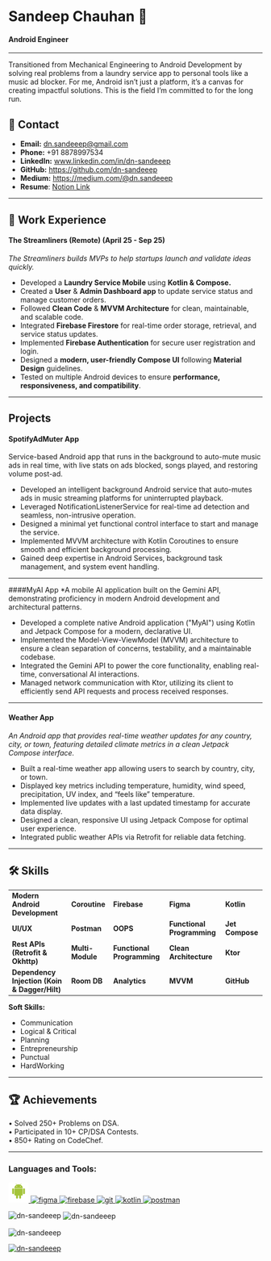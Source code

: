 # Sandeep Chauhan 👋

#### Android Engineer

---

Transitioned from Mechanical Engineering to Android Development by solving real problems from a laundry service app to personal tools like a music ad blocker. For me, Android isn’t just a platform, it’s a canvas for creating impactful solutions. This is the field I’m committed to for the long run.

## 📧 Contact

-   **Email:** dn.sandeeep@gmail.com
-   **Phone:** +91 8878997534
-   **LinkedIn:** www.linkedin.com/in/dn-sandeeep
-   **GitHub:** https://github.com/dn-sandeeep
-   **Medium:** https://medium.com/@dn.sandeeep
-   **Resume**: [Notion Link](https://www.notion.so/Sandeep-Chauhan-24c4803a5d4080ac825de8e3c7093b8e)

---
## 💼 Work Experience
#### The Streamliners (Remote) (April 25 - Sep 25)
*The Streamliners builds MVPs to help startups launch and validate ideas quickly.*

- Developed a **Laundry Service Mobile** using **Kotlin & Compose.**
- Created a **User** & **Admin Dashboard app** to update service status and manage customer orders.
- Followed **Clean Code** & **MVVM Architecture** for clean, maintainable, and scalable code.
- Integrated **Firebase Firestore** for real-time order storage, retrieval, and service status updates.
- Implemented **Firebase Authentication** for secure user registration and login.
- Designed a **modern, user-friendly Compose UI** following **Material Design** guidelines.
- Tested on multiple Android devices to ensure **performance, responsiveness, and compatibility**.
---
## Projects 
#### SpotifyAdMuter App
Service-based Android app that runs in the background to auto-mute music ads in real time, with live stats on ads blocked, songs played, and restoring volume post-ad.

- Developed an intelligent background Android service that auto-mutes ads in music streaming platforms for uninterrupted playback.
- Leveraged NotificationListenerService for real-time ad detection and seamless, non-intrusive operation.
- Designed a minimal yet functional control interface to start and manage the service.
- Implemented MVVM architecture with Kotlin Coroutines to ensure smooth and efficient background processing.
- Gained deep expertise in Android Services, background task management, and system event handling.

---
####MyAI App
*A mobile AI application built on the Gemini API, demonstrating proficiency in modern Android development and architectural patterns.

- Developed a complete native Android application ("MyAI") using Kotlin and Jetpack Compose for a modern, declarative UI.
- Implemented the Model-View-ViewModel (MVVM) architecture to ensure a clean separation of concerns, testability, and a maintainable codebase.
- Integrated the Gemini API to power the core functionality, enabling real-time, conversational AI interactions.
- Managed network communication with Ktor, utilizing its client to efficiently send API requests and process received responses.

---
#### Weather App
*An Android app that provides real-time weather updates for any country, city, or town, featuring detailed climate metrics in a clean Jetpack Compose interface.*

- Built a real-time weather app allowing users to search by country, city, or town.
- Displayed key metrics including temperature, humidity, wind speed, precipitation, UV index, and “feels like” temperature.
- Implemented live updates with a last updated timestamp for accurate data display.
- Designed a clean, responsive UI using Jetpack Compose for optimal user experience.
- Integrated public weather APIs via Retrofit for reliable data fetching.

---
## 🛠️ Skills

|            |                   |          |                 |   |
| ----------------------------------------- | -------------------------- | -------------------------- | -------------------------- | --------------- |
| **Modern Android Development**            | **Coroutine**              | **Firebase**               | **Figma**                  | **Kotlin** |
| **UI/UX**                                 | **Postman**                | **OOPS**                   | **Functional Programming** | **Jet Compose** |
| **Rest APIs (Retrofit & Okhttp)**         | **Multi-Module**           | **Functional Programming** | **Clean Architecture**     | **Ktor**        |
| **Dependency Injection (Koin & Dagger/Hilt)** | **Room DB**            | **Analytics**                  | **MVVM**                       | **GitHub**          |

**Soft Skills:**
- Communication
- Logical & Critical
- Planning
- Entrepreneurship
- Punctual
- HardWorking
---
## 🏆 Achievements

• Solved 250+ Problems on DSA. </br>
• Participated in 10+ CP/DSA Contests. </br>
• 850+ Rating on CodeChef. </br>

---
<h3 align="left">Languages and Tools:</h3>
<p align="left"> <a href="https://developer.android.com" target="_blank" rel="noreferrer"> <img src="https://raw.githubusercontent.com/devicons/devicon/master/icons/android/android-original-wordmark.svg" alt="android" width="40" height="40"/> </a> <a href="https://www.figma.com/" target="_blank" rel="noreferrer"> <img src="https://www.vectorlogo.zone/logos/figma/figma-icon.svg" alt="figma" width="40" height="40"/> </a> <a href="https://firebase.google.com/" target="_blank" rel="noreferrer"> <img src="https://www.vectorlogo.zone/logos/firebase/firebase-icon.svg" alt="firebase" width="40" height="40"/> </a> <a href="https://git-scm.com/" target="_blank" rel="noreferrer"> <img src="https://www.vectorlogo.zone/logos/git-scm/git-scm-icon.svg" alt="git" width="40" height="40"/> </a> <a href="https://kotlinlang.org" target="_blank" rel="noreferrer"> <img src="https://www.vectorlogo.zone/logos/kotlinlang/kotlinlang-icon.svg" alt="kotlin" width="40" height="40"/> </a> <a href="https://postman.com" target="_blank" rel="noreferrer"> <img src="https://www.vectorlogo.zone/logos/getpostman/getpostman-icon.svg" alt="postman" width="40" height="40"/> </a> </p>

<p><img align="left" src="https://github-readme-stats.vercel.app/api/top-langs?username=dn-sandeeep&show_icons=true&locale=en&layout=compact" alt="dn-sandeeep" /></p>

<p>&nbsp;<img align="center" src="https://github-readme-stats.vercel.app/api?username=dn-sandeeep&show_icons=true&locale=en" alt="dn-sandeeep" /></p>

<p><img align="center" src="https://github-readme-streak-stats.herokuapp.com/?user=dn-sandeeep&" alt="dn-sandeeep" /></p>

<p align="left"> <a href="https://github.com/ryo-ma/github-profile-trophy"><img src="https://github-profile-trophy.vercel.app/?username=dn-sandeeep" alt="dn-sandeeep" /></a> </p>
